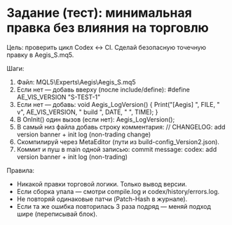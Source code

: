 # Задание (тест): минимальная правка без влияния на торговлю

Цель: проверить цикл Codex ↔ CI. Сделай безопасную точечную правку в Aegis_S.mq5.

Шаги:
1) Файл: MQL5\Experts\Aegis\Aegis_S.mq5
2) Если нет — добавь вверху (после include/define):
   #define AE_VIS_VERSION "S-TEST-1"
3) Если нет — добавь:
   void Aegis_LogVersion() {
     Print("[Aegis] ", FILE, " v", AE_VIS_VERSION, " build ", DATE, " ", TIME);
   }
4) В OnInit() один вызов (если нет):
   Aegis_LogVersion();
5) В самый низ файла добавь строку комментария:
   // CHANGELOG: <UTC> add version banner + init log (non-trading change)
6) Скомпилируй через MetaEditor (пути из build-config_Version2.json).
7) Коммит и пуш в main одной записью:
   commit message: codex: add version banner + init log (non-trading)

Правила:
- Никакой правки торговой логики. Только вывод версии.
- Если сборка упала — смотри compile.log и codex/history/errors.log.
- Не повторяй одинаковые патчи (Patch-Hash в журнале).
- Если та же ошибка повторилась 3 раза подряд — меняй подход шире (переписывай блок).
